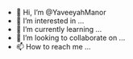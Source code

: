 - 👋 Hi, I’m @YaveeyahManor
- 👀 I’m interested in ...
- 🌱 I’m currently learning ...
- 💞️ I’m looking to collaborate on ...
- 📫 How to reach me ...

<!---
YaveeyahManor/YaveeyahManor is a ✨ special ✨ repository because its `README.md` (this file) appears on your GitHub profile.
You can click the Preview link to take a look at your changes.
--->
